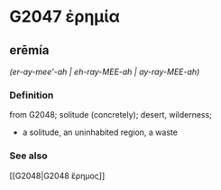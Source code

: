 # G2047 ἐρημία

## erēmía

_(er-ay-mee'-ah | eh-ray-MEE-ah | ay-ray-MEE-ah)_

### Definition

from G2048; solitude (concretely); desert, wilderness; 

- a solitude, an uninhabited region, a waste

### See also

[[G2048|G2048 ἔρημος]]
